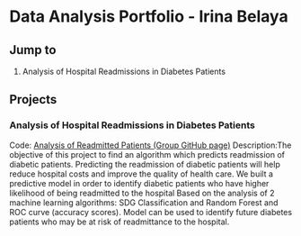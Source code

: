 # Data Analysis Portfolio - Irina Belaya

## Jump to
1. Analysis of Hospital Readmissions in Diabetes Patients

## Projects

### Analysis of Hospital Readmissions in Diabetes Patients
Code: [Analysis of Readmitted Patients (Group GitHub page)]([url](https://github.com/DiabetesGroup/Project)https://github.com/DiabetesGroup/Project)
Description:The objective of this project to find an algorithm which predicts readmission of diabetic patients. Predicting the readmission of diabetic patients will help reduce hospital costs and improve the quality of health care.
We built a predictive model in order to identify diabetic patients who have higher likelihood of being readmitted to the hospital
Based on the analysis of 2 machine learning algorithms: SDG Classification and Random Forest and ROC curve (accuracy scores).
Model can be used to identify future diabetes patients who may be at risk of readmittance to the hospital.
